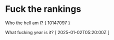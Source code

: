 # Fuck the rankings

Who the hell am I?
{ 10147097 }

What fucking year is it?
[ 2025-01-02T05:20:00Z ]
